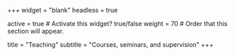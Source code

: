 +++
widget = "blank"
headless = true

active = true  # Activate this widget? true/false
weight = 70  # Order that this section will appear.

title = "Teaching"
subtitle = "Courses, seminars, and supervision"
+++

<!-- ## Teaching

* Seminar in [Energy Informatics](https://i11www.iti.kit.edu/teaching/winter2019/energieinformatikseminar/index), KIT *(winter 2018)*
* Tutorials for [Energy System Modelling](https://nworbmot.org/courses/esm-2019/), KIT *(summer 2019)*
* Seminar in [Energy Informatics](https://i11www.iti.kit.edu/teaching/winter2018/energieseminar/index), KIT *(winter 2018)*
* Tutorials for [Energy System Modelling](https://nworbmot.org/courses/esm-2018/), KIT *(summer 2018)*

## Opportunities in our Working Group

* Master thesis: [Gas Transmission Network Modelling – Sector-coupling in Highly Renewable Energy Systems](https://www.iai.kit.edu/2552_2588.php)
* Master thesis: [Stochastic Optimisation to Analyse Parametric Uncertainty in Energy System Models](https://www.iai.kit.edu/2552_2748.php)

## Supervision of Theses

* **Master Thesis:** [Power Transmission Loss Modelling in European-scale Energy System Optimisation](https://www.iai.kit.edu/2552_2589.php), KIT, *2019*
* **Seminar Thesis:** Automatic Selection Methods for Candidate Lines in Transmission Expansion Planning, KIT, *2018*
* **Master Thesis (co-supervision):** Selection and Evaluation of Possible Renewable Energy Import Options for the Transport Sector, Fraunhofer ISI, *2018*
* **Master Thesis (co-supervision):** Use of Renewable Synthetic Fuels in Decarbonised Shipping,Fraunhofer ISI, *2018*
* **Master Thesis (co-supervision):** Use of Renewable Synthetic Fuels in Decarbonised Aviation, Fraunhofer ISI, *2018* -->

